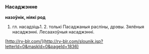 ### Насаджэнне
**назоўнік, ніякі род**

1. гл. насадзіць1. 2. толькі Пасаджаныя расліны, дрэвы. Зялёныя насаджэнні. Лесаахоўныя насаджэнні.

<a rel="author">[http://rv-blr.com/](http://rv-blr.com/slounik.jsp?letterId=0&maskId=0&pageId=1836)</a>
